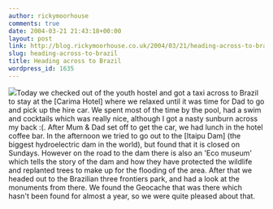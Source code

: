 ```yaml
---
author: rickymoorhouse
comments: true
date: 2004-03-21 21:43:18+00:00
layout: post
link: http://blog.rickymoorhouse.co.uk/2004/03/21/heading-across-to-brazil/
slug: heading-across-to-brazil
title: Heading across to Brazil
wordpress_id: 1635
---
```


![](/resize.asp?width=200&path=/ricky/blogfiles/3f-BR.jpg)Today we checked out of the youth hostel and got a taxi across to Brazil to stay at the [Carima Hotel] where we relaxed until it was time for Dad to go and pick up the hire car. We spent most of the time by the pool, had a swim and cocktails which was really nice, although I got a nasty sunburn across my back :(. After Mum & Dad set off to get the car, we had lunch in the hotel coffee bar. In the afternoon we tried to go out to the [Itaipu Dam] (the biggest hydroelectric dam in the world), but found that it is closed on Sundays. However on the road to the dam there is also an 'Eco museum' which tells the story of the dam and how they have protected the wildlife and replanted trees to make up for the flooding of the area. After that we headed out to the Brazilian three frontiers park, and had a look at the monuments from there. We found the Geocache that was there which hasn't been found for almost a year, so we were quite pleased about that.
